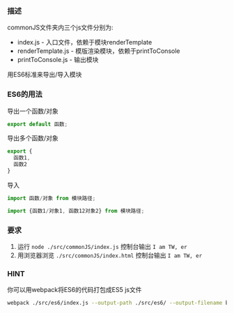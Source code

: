 ### 描述
commonJS文件夹内三个js文件分别为:
- index.js - 入口文件，依赖于模块renderTemplate
- renderTemplate.js - 模版渲染模块，依赖于printToConsole
- printToConsole.js - 输出模块

用ES6标准来导出/导入模块

### ES6的用法
导出一个函数/对象
```js
export default 函数;
```
导出多个函数/对象
```js
export {
  函数1,
  函数2
}
```

导入
```js
import 函数/对象 from 模块路径;

import {函数1/对象1, 函数12对象2} from 模块路径;
```

### 要求
1. 运行 `node ./src/commonJS/index.js` 控制台输出 `I am TW, er`
2. 用浏览器浏览 `./src/commonJS/index.html` 控制台输出 `I am TW, er`

### HINT
你可以用webpack将ES6的代码打包成ES5 js文件

```bash
webpack ./src/es6/index.js --output-path ./src/es6/ --output-filename bundle.js
```
